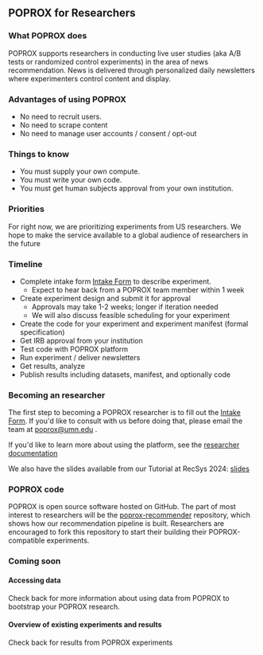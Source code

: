 ## POPROX for Researchers
### What POPROX does
POPROX supports researchers in conducting live user studies (aka A/B tests or randomized control experiments) in the area of news recommendation. News is delivered through personalized daily newsletters where experimenters control content and display.
### Advantages of using POPROX
- No need to recruit users.
- No need to scrape content
- No need to manage user accounts / consent / opt-out
### Things to know
- You must supply your own compute.
- You must write your own code.
- You must get human subjects approval from your own institution.
### Priorities
For right now, we are prioritizing experiments from US researchers. We hope to make the service available to a global audience of researchers in the future
### Timeline
- Complete intake form [Intake Form](/documents/intake-form.docx) to describe experiment.
	- Expect to hear back from a POPROX team member within 1 week
- Create experiment design and submit it for approval
	- Approvals may take 1-2 weeks; longer if iteration needed
	- We will also discuss feasible scheduling for your experiment
- Create the code for your experiment and experiment manifest (formal specification)
- Get IRB approval from your institution
- Test code with POPROX platform
- Run experiment / deliver newsletters
- Get results, analyze
- Publish results including datasets, manifest, and optionally code
### Becoming an researcher
The first step to becoming a POPROX researcher is to fill out the [Intake Form](/documents/intake-form.docx). If you'd like to consult with us before doing that, please email the team at [poprox@umn.edu](poprox@umn.edu) .

If you'd like to learn more about using the platform, see the [researcher documentation](http://docs.poprox.ai)

We also have the slides available from our Tutorial at RecSys 2024: [slides](/documents/poprox-tutorial-recsys-2024.pdf)

### POPROX code
POPROX is open source software hosted on GitHub. The part of most interest to researchers will be the [poprox-recommender](https://github.com/CCRI-POPROX/poprox-recommender) repository, which shows how our recommendation pipeline is built. Researchers are encouraged to fork this repository to start their building their POPROX-compatible experiments.

### Coming soon
#### Accessing data
Check back for more information about using data from POPROX to bootstrap your POPROX research.

#### Overview of existing experiments and results
Check back for results from POPROX experiments
